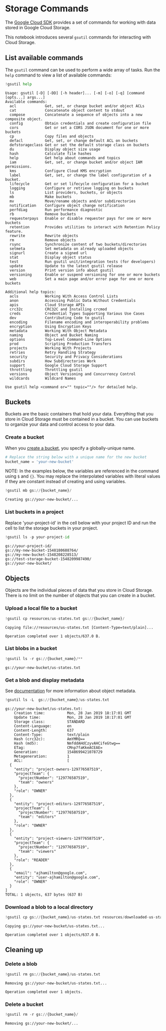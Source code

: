 
# Storage Commands

The [Google Cloud SDK](https://cloud-dot-devsite.googleplex.com/sdk/docs/) provides a set of commands for working with data stored in Google Cloud Storage.

This notebook introduces several `gsutil` commands for interacting with Cloud Storage.

## List available commands

The `gsutil` command can be used to perform a wide array of tasks. Run the `help` command to view a list of available commands:


```python
!gsutil help
```

    Usage: gsutil [-D] [-DD] [-h header]... [-m] [-o] [-q] [command [opts...] args...]
    Available commands:
      acl             Get, set, or change bucket and/or object ACLs
      cat             Concatenate object content to stdout
      compose         Concatenate a sequence of objects into a new composite object.
      config          Obtain credentials and create configuration file
      cors            Get or set a CORS JSON document for one or more buckets
      cp              Copy files and objects
      defacl          Get, set, or change default ACL on buckets
      defstorageclass Get or set the default storage class on buckets
      du              Display object size usage
      hash            Calculate file hashes
      help            Get help about commands and topics
      iam             Get, set, or change bucket and/or object IAM permissions.
      kms             Configure Cloud KMS encryption
      label           Get, set, or change the label configuration of a bucket.
      lifecycle       Get or set lifecycle configuration for a bucket
      logging         Configure or retrieve logging on buckets
      ls              List providers, buckets, or objects
      mb              Make buckets
      mv              Move/rename objects and/or subdirectories
      notification    Configure object change notification
      perfdiag        Run performance diagnostic
      rb              Remove buckets
      requesterpays   Enable or disable requester pays for one or more buckets
      retention       Provides utilities to interact with Retention Policy feature.
      rewrite         Rewrite objects
      rm              Remove objects
      rsync           Synchronize content of two buckets/directories
      setmeta         Set metadata on already uploaded objects
      signurl         Create a signed url
      stat            Display object status
      test            Run gsutil unit/integration tests (for developers)
      update          Update to the latest gsutil release
      version         Print version info about gsutil
      versioning      Enable or suspend versioning for one or more buckets
      web             Set a main page and/or error page for one or more buckets
    
    Additional help topics:
      acls            Working With Access Control Lists
      anon            Accessing Public Data Without Credentials
      apis            Cloud Storage APIs
      crc32c          CRC32C and Installing crcmod
      creds           Credential Types Supporting Various Use Cases
      dev             Contributing Code to gsutil
      encoding        Filename encoding and interoperability problems
      encryption      Using Encryption Keys
      metadata        Working With Object Metadata
      naming          Object and Bucket Naming
      options         Top-Level Command-Line Options
      prod            Scripting Production Transfers
      projects        Working With Projects
      retries         Retry Handling Strategy
      security        Security and Privacy Considerations
      subdirs         How Subdirectories Work
      support         Google Cloud Storage Support
      throttling      Throttling gsutil
      versions        Object Versioning and Concurrency Control
      wildcards       Wildcard Names
    
    Use gsutil help <command or="" topic=""/> for detailed help.

## Buckets

Buckets are the basic containers that hold your data. Everything that you
store in Cloud Storage must be contained in a bucket. You can use buckets to
organize your data and control access to your data.

### Create a bucket

When you [create a bucket](https://cloud.google.com/storage/docs/creating-buckets),
you specify a globally-unique name.


```python
# Replace the string below with a unique name for the new bucket
bucket_name = 'your-new-bucket'
```

NOTE: In the examples below, the variables are referenced in the command using `$` and `{}`. You may replace the interpolated variables with literal values if they are constant instead of creating and using variables.


```python
!gsutil mb gs://{bucket_name}/
```

    Creating gs://your-new-bucket/...


### List buckets in a project

Replace 'your-project-id' in the cell below with your project ID and run the cell to list the storage buckets in your project.


```python
!gsutil ls -p your-project-id
```

    gs://your-project-id/
    gs://my-new-bucket-1548180688764/
    gs://my-new-bucket-1548208228513/
    gs://test-storage-bucket-1548209987490/
    gs://your-new-bucket/


## Objects

Objects are the individual pieces of data that you store in Cloud Storage.
There is no limit on the number of objects that you can create in a bucket.

### Upload a local file to a bucket


```python
!gsutil cp resources/us-states.txt gs://{bucket_name}/
```

    Copying file://resources/us-states.txt [Content-Type=text/plain]...
    
    Operation completed over 1 objects/637.0 B.                                      


### List blobs in a bucket


```python
!gsutil ls -r gs://{bucket_name}/**
```

    gs://your-new-bucket/us-states.txt


### Get a blob and display metadata
See [documentation](https://cloud.google.com/storage/docs/viewing-editing-metadata) for more information about object metadata.


```python
!gsutil ls -L  gs://{bucket_name}/us-states.txt
```

    gs://your-new-bucket/us-states.txt:
        Creation time:          Mon, 28 Jan 2019 18:17:01 GMT
        Update time:            Mon, 28 Jan 2019 18:17:01 GMT
        Storage class:          STANDARD
        Content-Language:       en
        Content-Length:         637
        Content-Type:           text/plain
        Hash (crc32c):          AmYMRQ==
        Hash (md5):             NmfddAHdCzyvAHCifeGtwg==
        ETag:                   CMnp7faKkeACEAE=
        Generation:             1548699421078729
        Metageneration:         1
        ACL:                    [
      {
        "entity": "project-owners-129776587519",
        "projectTeam": {
          "projectNumber": "129776587519",
          "team": "owners"
        },
        "role": "OWNER"
      },
      {
        "entity": "project-editors-129776587519",
        "projectTeam": {
          "projectNumber": "129776587519",
          "team": "editors"
        },
        "role": "OWNER"
      },
      {
        "entity": "project-viewers-129776587519",
        "projectTeam": {
          "projectNumber": "129776587519",
          "team": "viewers"
        },
        "role": "READER"
      },
      {
        "email": "ajhamilton@google.com",
        "entity": "user-ajhamilton@google.com",
        "role": "OWNER"
      }
    ]
    TOTAL: 1 objects, 637 bytes (637 B)


### Download a blob to a local directory


```python
!gsutil cp gs://{bucket_name}/us-states.txt resources/downloaded-us-states.txt
```

    Copying gs://your-new-bucket/us-states.txt...
    
    Operation completed over 1 objects/637.0 B.                                      


## Cleaning up

### Delete a blob


```python
!gsutil rm gs://{bucket_name}/us-states.txt
```

    Removing gs://your-new-bucket/us-states.txt...
    
    Operation completed over 1 objects.                                              


### Delete a bucket


```python
!gsutil rm -r gs://{bucket_name}/
```

    Removing gs://your-new-bucket/...

